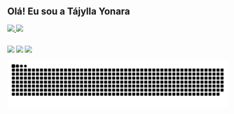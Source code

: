 ## Olá! Eu sou a Tájylla Yonara
<div>
  <a href="https://github.com/Tajylla">
  <img height="180em" src="https://github-readme-stats.vercel.app/api?username=Tajylla&show_icons=true&theme=dracula&include_all_commits=true&count_private=true"/>
  <img height="180em" src="https://github-readme-stats.vercel.app/api/top-langs/?username=Tajylla&layout=compact&langs_count=7&theme=dracula"/>
</div>
  
  ##
  
  <div> 
  <a href="https://www.instagram.com/tajyllabrandao/" target="_blank"><img src="https://img.shields.io/badge/-Instagram-%23E4405F?style=for-the-badge&logo=instagram&logoColor=white" target="_blank"></a>
 	<a href = "mailto:tajylla.yonara@gmail.com"><img src="https://img.shields.io/badge/-Gmail-%23333?style=for-the-badge&logo=gmail&logoColor=white" target="_blank"></a>
  <a href="https://www.linkedin.com/in/tajyllabrandao/" target="_blank"><img src="https://img.shields.io/badge/-LinkedIn-%230077B5?style=for-the-badge&logo=linkedin&logoColor=white" target="_blank"></a> 
    
![Snake animation](https://github.com/Tajylla/Tajylla/blob/output/github-contribution-grid-snake.svg)
    
  </div>
